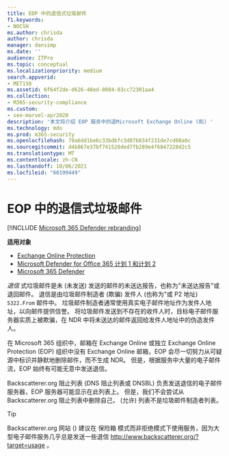 ```yaml
---
title: EOP 中的退信式垃圾邮件
f1.keywords:
- NOCSH
ms.author: chrisda
author: chrisda
manager: dansimp
ms.date: ''
audience: ITPro
ms.topic: conceptual
ms.localizationpriority: medium
search.appverid:
- MET150
ms.assetid: 6f64f2de-d626-48ed-8084-03cc72301aa4
ms.collection:
- M365-security-compliance
ms.custom:
- seo-marvel-apr2020
description: '本文将介绍 EOP 服务中的退Microsoft Exchange Online (和) '
ms.technology: mdo
ms.prod: m365-security
ms.openlocfilehash: 79a6dd1be6c33bdbfc3d87b834f231de7cd08a0c
ms.sourcegitcommit: d4b867e37bf741528ded7fb289e4f6847228d2c5
ms.translationtype: MT
ms.contentlocale: zh-CN
ms.lasthandoff: 10/06/2021
ms.locfileid: "60199449"
---
```

# <a name="backscatter-in-eop"></a>EOP 中的退信式垃圾邮件

[!INCLUDE [Microsoft 365 Defender rebranding](../includes/microsoft-defender-for-office.md)]

**适用对象**
- [Exchange Online Protection](exchange-online-protection-overview.md)
- [Microsoft Defender for Office 365 计划 1 和计划 2](defender-for-office-365.md)
- [Microsoft 365 Defender](../defender/microsoft-365-defender.md)

*退信* 式垃圾邮件是未 (未发送) 发送的邮件的未送达报告，也称为"未送达报告"或退回邮件。 退信是由垃圾邮件制造者 (欺骗) 发件人 (也称为"或 P2 地址) `5322.From` 邮件中。 垃圾邮件制造者通常使用真实电子邮件地址作为发件人地址，以向邮件提供信誉。 将垃圾邮件发送到不存在的收件人时，目标电子邮件服务器实质上被欺骗，在 NDR 中将未送达的邮件返回给发件人地址中的伪造发件人。

在 Microsoft 365 组织中，邮箱在 Exchange Online 或独立 Exchange Online Protection (EOP) 组织中没有 Exchange Online 邮箱，EOP 会尽一切努力从可疑源中标识并静默地删除邮件，而不生成 NDR。 但是，根据服务中大量的电子邮件流，EOP 始终有可能无意中发送退信。

Backscatterer.org 阻止列表 (DNS 阻止列表或 DNSBL) 负责发送退信的电子邮件服务器，EOP 服务器可能显示在此列表上。 但是，我们不会尝试从 Backscatterer.org 阻止列表中删除自己， (允许) 列表不是垃圾邮件制造者列表。

> [!TIP]
> Backscatterer.org 网站 () 建议在 保险箱 模式而非拒绝模式下使用服务，因为大型电子邮件服务几乎总是发送一些退信 <http://www.backscatterer.org/?target=usage> 。
